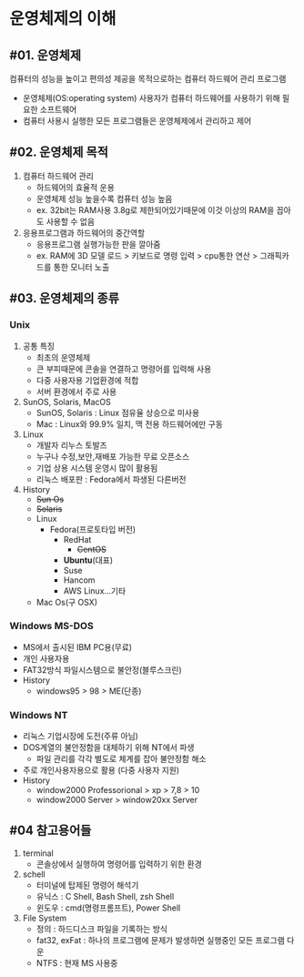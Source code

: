 # 운영체제의 이해

## #01. 운영체제
컴퓨터의 성능을 높이고 편의성 제공을 목적으로하는 컴퓨터 하드웨어 관리 프로그램
- 운영체제(OS:operating system) 사용자가 컴퓨터 하드웨어를 사용하기 위해 필요한 소프트웨어
- 컴퓨터 사용시 실행한 모든 프로그램들은 운영체제에서 관리하고 제어

## #02. 운영체제 목적
1. 컴퓨터 하드웨어 관리
    - 하드웨어의 효율적 운용
    - 운영체제 성능 높을수록 컴퓨터 성능 높음
    - ex. 32bit는 RAM사용 3.8g로 제한되어있기때문에 이것 이상의 RAM을 꼽아도 사용할 수 없음
2. 응용프로그램과 하드웨어의 중간역할
    - 응용프로그램 실행가능한 판을 깔아줌
    - ex. RAM에 3D 모델 로드 > 키보드로 명령 입력 > cpu통한 연산 > 그래픽카드를 통한 모니터 노출

## #03. 운영체제의 종류
### Unix
   1. 공통 특징
      -  최초의 운영체제
      -  큰 부피때문에 콘솔을 연결하고 명령어를 입력해 사용
      -  다중 사용자용 기업환경에 적합
      -  서버 환경에서 주로 사용
   2. SunOS, Solaris, MacOS
      - SunOS, Solaris : Linux 점유율 상승으로  미사용
      - Mac : Linux와 99.9% 일치, 맥 전용 하드웨어에만 구동
   3. Linux
      - 개발자 리누스 토발즈
      - 누구나 수정,보안,재배포 가능한 무료 오픈소스
      - 기업 상용 시스템 운영시 많이 활용됨
      - 리눅스 배포판 : Fedora에서 파생된 다른버전
   4. History
      - ~~Sun Os~~
      - ~~Solaris~~
      - Linux
        - Fedora(프로토타입 버전)
          - RedHat
            - ~~CentOS~~
          - **Ubuntu**(대표)
          - Suse
          - Hancom
          - AWS Linux...기타
      - Mac Os(구 OSX)


### Windows MS-DOS
   - MS에서 출시된 IBM PC용(무료)
   - 개인 사용자용
   - FAT32방식 파일시스템으로 불안정(블루스크린)
   - History
     - windows95 > 98 > ME(단종)


### Windows NT
   - 리눅스 기업시장에 도전(주류 아님)
   - DOS계열의 불안정함을 대체하기 위해 NT에서 파생
     - 파일 관리를 각각 별도로 체계를 잡아 불안정함 해소
   - 주로 개인사용자용으로 활용 (다중 사용자 지원)
   - History
     - window2000 Professorional > xp > 7,8 > 10 
     - window2000 Server > window20xx Server
   

## #04 참고용어들
  1. terminal
      - 콘솔상에서 실행하여 명령어를 입력하기 위한 환경
  2. schell
     - 터미널에 탑제된 명령어 해석기
     - 유닉스 : C Shell, Bash Shell, zsh Shell
     - 윈도우 : cmd(명령프롬프트), Power Shell
   3. File System
      - 정의 : 하드디스크 파일을 기록하는 방식
      - fat32, exFat : 하나의 프로그램에 문제가 발생하면 실행중인 모든 프로그램 다운
      - NTFS : 현재 MS 사용중